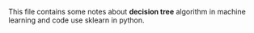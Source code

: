 This file contains some notes about **decision tree** algorithm in machine learning and code use sklearn in python. 
